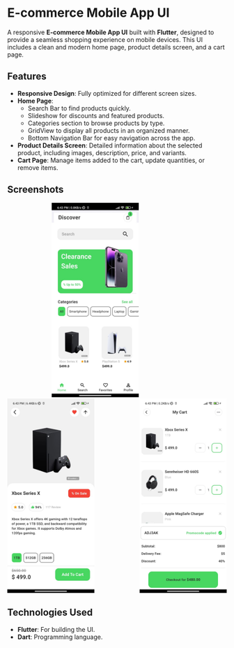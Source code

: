 # E-commerce Mobile App UI

A responsive **E-commerce Mobile App UI** built with **Flutter**, designed to provide a seamless shopping experience on mobile devices. This UI includes a clean and modern home page, product details screen, and a cart page.

## Features

- **Responsive Design**: Fully optimized for different screen sizes.
- **Home Page**:
  - Search Bar to find products quickly.
  - Slideshow for discounts and featured products.
  - Categories section to browse products by type.
  - GridView to display all products in an organized manner.
  - Bottom Navigation Bar for easy navigation across the app.
- **Product Details Screen**: Detailed information about the selected product, including images, description, price, and variants.
- **Cart Page**: Manage items added to the cart, update quantities, or remove items.

## Screenshots

<p align="center">
  <img src="screenshots/home_page.jpg" alt="Home Page" width="200" style="margin-right: 100px;">
  <img src="screenshots/product_details.jpg" alt="Product Details" width="200" style="margin-right: 100px;">
  <img src="screenshots/cart_page.jpg" alt="Cart Page" width="200">
</p>

## Technologies Used

- **Flutter**: For building the UI.
- **Dart**: Programming language.
